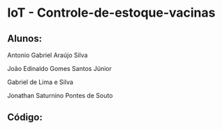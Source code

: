 # IoT - Controle-de-estoque-vacinas


## Alunos:

Antonio Gabriel Araújo Silva

João Edinaldo Gomes Santos Júnior

Gabriel de Lima e Silva

Jonathan Saturnino Pontes de Souto

## Código:

[Códigos do Node e Gateway]: https://github.com/gabrielar4ujo/vacina-monitoramento